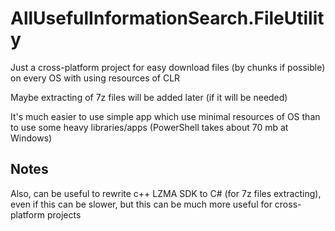 ﻿# AllUsefulInformationSearch.FileUtility

Just a cross-platform project for easy download files (by chunks if possible) on every OS with using resources of CLR

Maybe extracting of 7z files will be added later (if it will be needed)

It's much easier to use simple app which use minimal resources of OS than to use some heavy libraries/apps (PowerShell takes about 70 mb at Windows)

## Notes

Also, can be useful to rewrite c++ LZMA SDK to C# (for 7z files extracting), even if this can be slower, but this can be much more useful for cross-platform projects
